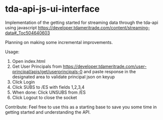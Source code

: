 # tda-api-js-ui-interface
Implementation of the getting started for streaming data through the tda-api using javascript
https://developer.tdameritrade.com/content/streaming-data#_Toc504640603

Planning on making some incremental improvements.

Usage:
1. Open index.html
2. Get User Principals  from https://developer.tdameritrade.com/user-principal/apis/get/userprincipals-0 and paste response in the designated area to validate principal json on keyup
3. Click Login
4. Click SUBS to /ES with fields 1,2,3,4
5. When done: Click UNSUBS from /ES
6. Click Logout to close the socket

Contribute: Feel free to use this as a starting base to save you some time in getting started and understanding the API.
